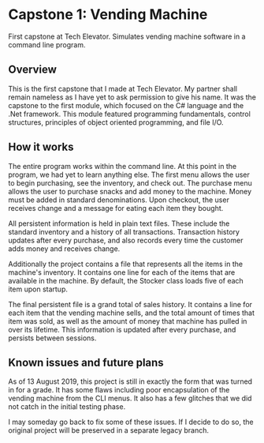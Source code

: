# Capstone 1: Vending Machine
First capstone at Tech Elevator. Simulates vending machine software in a command line program.

## Overview

This is the first capstone that I made at Tech Elevator. My partner shall remain nameless as I have yet to ask permission to give his name. It was the capstone to the first module, which focused on the C# language and the .Net framework. This module featured programming fundamentals, control structures, principles of object oriented programming, and file I/O.

## How it works
The entire program works within the command line. At this point in the program, we had yet to learn anything else. The first menu allows the user to begin purchasing, see the inventory, and check out. The purchase menu allows the user to purchase snacks and add money to the machine. Money must be added in standard denominations. Upon checkout, the user receives change and a message for eating each item they bought.

All persistent information is held in plain text files. These include the standard inventory and a history of all transactions. Transaction history updates after every purchase, and also records every time the customer adds money and receives change.

Additionally the project contains a file that represents all the items in the machine's inventory. It contains one line for each of the items that are available in the machine. By default, the Stocker class loads five of each item upon startup.

The final persistent file is a grand total of sales history. It contains a line for each item that the vending machine sells, and the total amount of times that item was sold, as well as the amount of money that machine has pulled in over its lifetime. This information is updated after every purchase, and persists between sessions.

## Known issues and future plans
As of 13 August 2019, this project is still in exactly the form that was turned in for a grade. It has some flaws including poor encapsulation of the vending machine from the CLI menus. It also has a few glitches that we did not catch in the initial testing phase.

I may someday go back to fix some of these issues. If I decide to do so, the original project will be preserved in a separate legacy branch.

